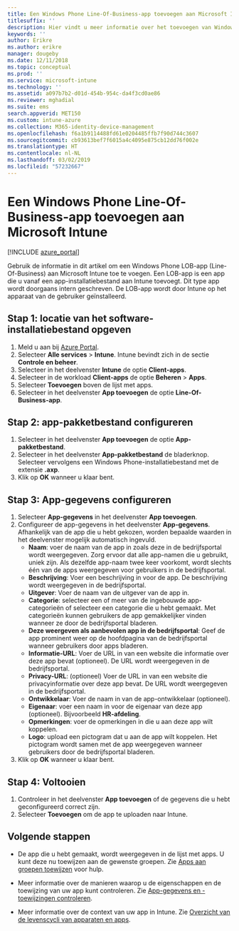 ```yaml
---
title: Een Windows Phone Line-Of-Business-app toevoegen aan Microsoft Intune
titlesuffix: ''
description: Hier vindt u meer informatie over het toevoegen van Windows Phone Line-Of-Business-apps (LOB) met Microsoft Intune.
keywords: ''
author: Erikre
ms.author: erikre
manager: dougeby
ms.date: 12/11/2018
ms.topic: conceptual
ms.prod: ''
ms.service: microsoft-intune
ms.technology: ''
ms.assetid: a097b7b2-d01d-454b-954c-da4f3cd0ae86
ms.reviewer: mghadial
ms.suite: ems
search.appverid: MET150
ms.custom: intune-azure
ms.collection: M365-identity-device-management
ms.openlocfilehash: f6a1b9114488fd61e0204485ffb7f90d744c3607
ms.sourcegitcommit: cb93613bef7f6015a4c4095e875cb12dd76f002e
ms.translationtype: HT
ms.contentlocale: nl-NL
ms.lasthandoff: 03/02/2019
ms.locfileid: "57232667"
---
```

# <a name="add-a-windows-phone-line-of-business-app-to-microsoft-intune"></a>Een Windows Phone Line-Of-Business-app toevoegen aan Microsoft Intune

[!INCLUDE [azure_portal](./includes/azure_portal.md)]

Gebruik de informatie in dit artikel om een Windows Phone LOB-app (Line-Of-Business) aan Microsoft Intune toe te voegen. Een LOB-app is een app die u vanaf een app-installatiebestand aan Intune toevoegt. Dit type app wordt doorgaans intern geschreven. De LOB-app wordt door Intune op het apparaat van de gebruiker geïnstalleerd. 

## <a name="step-1-specify-the-software-setup-file"></a>Stap 1: locatie van het software-installatiebestand opgeven

1. Meld u aan bij [Azure Portal](https://portal.azure.com).
2. Selecteer **Alle services** > **Intune**. Intune bevindt zich in de sectie **Controle en beheer**.
3. Selecteer in het deelvenster **Intune** de optie **Client-apps**.
4. Selecteer in de workload **Client-apps** de optie **Beheren** > **Apps**.
5. Selecteer **Toevoegen** boven de lijst met apps.
6. Selecteer in het deelvenster **App toevoegen** de optie **Line-Of-Business-app**.

## <a name="step-2-configure-the-app-package-file"></a>Stap 2: app-pakketbestand configureren

1. Selecteer in het deelvenster **App toevoegen** de optie **App-pakketbestand**.
2. Selecteer in het deelvenster **App-pakketbestand** de bladerknop. Selecteer vervolgens een Windows Phone-installatiebestand met de extensie **.axp**.
3. Klik op **OK** wanneer u klaar bent.


## <a name="step-3-configure-app-information"></a>Stap 3: App-gegevens configureren

1. Selecteer **App-gegevens** in het deelvenster **App toevoegen**.
2. Configureer de app-gegevens in het deelvenster **App-gegevens**. Afhankelijk van de app die u hebt gekozen, worden bepaalde waarden in het deelvenster mogelijk automatisch ingevuld.
    - **Naam**: voer de naam van de app in zoals deze in de bedrijfsportal wordt weergegeven. Zorg ervoor dat alle app-namen die u gebruikt, uniek zijn. Als dezelfde app-naam twee keer voorkomt, wordt slechts één van de apps weergegeven voor gebruikers in de bedrijfsportal.
    - **Beschrijving**: Voer een beschrijving in voor de app. De beschrijving wordt weergegeven in de bedrijfsportal.
    - **Uitgever**: Voer de naam van de uitgever van de app in.
    - **Categorie**: selecteer een of meer van de ingebouwde app-categorieën of selecteer een categorie die u hebt gemaakt. Met categorieën kunnen gebruikers de app gemakkelijker vinden wanneer ze door de bedrijfsportal bladeren.
    - **Deze weergeven als aanbevolen app in de bedrijfsportal**: Geef de app prominent weer op de hoofdpagina van de bedrijfsportal wanneer gebruikers door apps bladeren.
    - **Informatie-URL**: Voer de URL in van een website die informatie over deze app bevat (optioneel). De URL wordt weergegeven in de bedrijfsportal.
    - **Privacy-URL**: (optioneel) Voer de URL in van een website die privacyinformatie over deze app bevat. De URL wordt weergegeven in de bedrijfsportal.
    - **Ontwikkelaar**: Voer de naam in van de app-ontwikkelaar (optioneel).
    - **Eigenaar**: voer een naam in voor de eigenaar van deze app (optioneel). Bijvoorbeeld **HR-afdeling**.
    - **Opmerkingen**: voer de opmerkingen in die u aan deze app wilt koppelen.
    - **Logo**: upload een pictogram dat u aan de app wilt koppelen. Het pictogram wordt samen met de app weergegeven wanneer gebruikers door de bedrijfsportal bladeren.
3. Klik op **OK** wanneer u klaar bent.

## <a name="step-4-finish-up"></a>Stap 4: Voltooien

1. Controleer in het deelvenster **App toevoegen** of de gegevens die u hebt geconfigureerd correct zijn.
2. Selecteer **Toevoegen** om de app te uploaden naar Intune.

## <a name="next-steps"></a>Volgende stappen

- De app die u hebt gemaakt, wordt weergegeven in de lijst met apps. U kunt deze nu toewijzen aan de gewenste groepen. Zie [Apps aan groepen toewijzen](apps-deploy.md) voor hulp.

- Meer informatie over de manieren waarop u de eigenschappen en de toewijzing van uw app kunt controleren. Zie [App-gegevens en -toewijzingen controleren](apps-monitor.md).

- Meer informatie over de context van uw app in Intune. Zie [Overzicht van de levenscycli van apparaten en apps](introduction-device-app-lifecycles.md).
